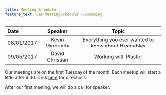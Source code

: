 ```yaml
---
title: Meeting Schedule
feature_text: Get-MeetingSchedule -Upcomming
---
```


| Date       | Speaker         | Topic                                               |
|:-----------|:---------------:|:---------------------------------------------------:|
| 08/01/2017 | Kevin Marquette | Everything you ever wanted to know about Hashtables |
| 09/05/2017 | David Christian | Working with Plaster                                |


Our meetings are on the first Tuesday of the month.
Each meetup will start a little after 6:30.
Click [here](https://goo.gl/maps/drnt2yhysr72) for directions.

After our first meeting, we will do a call for speaker.
